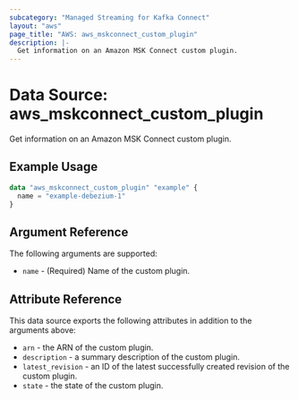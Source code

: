 ```yaml
---
subcategory: "Managed Streaming for Kafka Connect"
layout: "aws"
page_title: "AWS: aws_mskconnect_custom_plugin"
description: |-
  Get information on an Amazon MSK Connect custom plugin.
---
```


# Data Source: aws_mskconnect_custom_plugin

Get information on an Amazon MSK Connect custom plugin.

## Example Usage

```terraform
data "aws_mskconnect_custom_plugin" "example" {
  name = "example-debezium-1"
}
```

## Argument Reference

The following arguments are supported:

* `name` - (Required) Name of the custom plugin.

## Attribute Reference

This data source exports the following attributes in addition to the arguments above:

* `arn` - the ARN of the custom plugin.
* `description` - a summary description of the custom plugin.
* `latest_revision` - an ID of the latest successfully created revision of the custom plugin.
* `state` - the state of the custom plugin.
